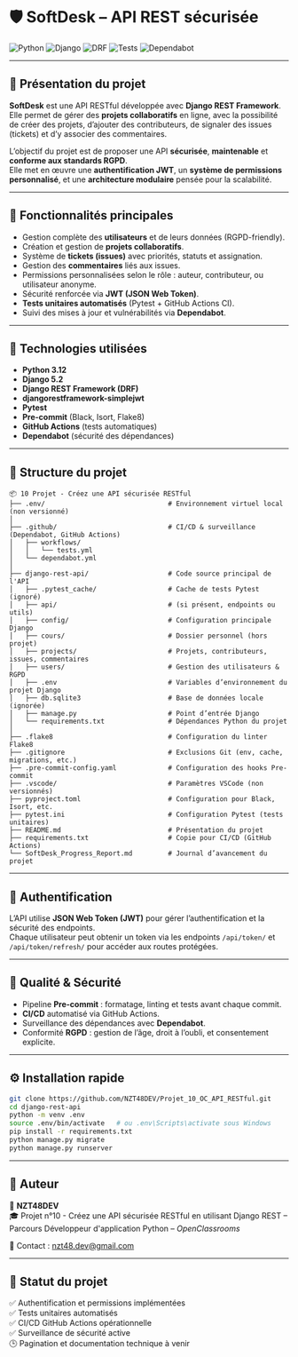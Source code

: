 # 🛡️ SoftDesk – API REST sécurisée

![Python](https://img.shields.io/badge/Python-3.12-blue?logo=python)
![Django](https://img.shields.io/badge/Django-5.2-green?logo=django)
![DRF](https://img.shields.io/badge/DRF-3.15-red?logo=django)
![Tests](https://img.shields.io/badge/tests-automatisés-success?logo=githubactions)
![Dependabot](https://img.shields.io/badge/Dependabot-active-brightgreen?logo=dependabot)

---

## 📖 Présentation du projet

**SoftDesk** est une API RESTful développée avec **Django REST Framework**.  
Elle permet de gérer des **projets collaboratifs** en ligne, avec la possibilité de créer des projets, d’ajouter des contributeurs, de signaler des issues (tickets) et d’y associer des commentaires.

L’objectif du projet est de proposer une API **sécurisée**, **maintenable** et **conforme aux standards RGPD**.  
Elle met en œuvre une **authentification JWT**, un **système de permissions personnalisé**, et une **architecture modulaire** pensée pour la scalabilité.

---

## 🚀 Fonctionnalités principales

- Gestion complète des **utilisateurs** et de leurs données (RGPD-friendly).
- Création et gestion de **projets collaboratifs**.
- Système de **tickets (issues)** avec priorités, statuts et assignation.
- Gestion des **commentaires** liés aux issues.
- Permissions personnalisées selon le rôle : auteur, contributeur, ou utilisateur anonyme.
- Sécurité renforcée via **JWT (JSON Web Token)**.
- **Tests unitaires automatisés** (Pytest + GitHub Actions CI).
- Suivi des mises à jour et vulnérabilités via **Dependabot**.

---

## 🧱 Technologies utilisées

- **Python 3.12**
- **Django 5.2**
- **Django REST Framework (DRF)**
- **djangorestframework-simplejwt**
- **Pytest**
- **Pre-commit** (Black, Isort, Flake8)
- **GitHub Actions** (tests automatiques)
- **Dependabot** (sécurité des dépendances)

---

## 🧩 Structure du projet

```
📦 10 Projet - Créez une API sécurisée RESTful
├── .env/                               # Environnement virtuel local (non versionné)
│
├── .github/                            # CI/CD & surveillance (Dependabot, GitHub Actions)
│   ├── workflows/
│   │   └── tests.yml
│   └── dependabot.yml
│
├── django-rest-api/                    # Code source principal de l'API
│   ├── .pytest_cache/                  # Cache de tests Pytest (ignoré)
│   ├── api/                            # (si présent, endpoints ou utils)
│   ├── config/                         # Configuration principale Django
│   ├── cours/                          # Dossier personnel (hors projet)
│   ├── projects/                       # Projets, contributeurs, issues, commentaires
│   ├── users/                          # Gestion des utilisateurs & RGPD
│   ├── .env                            # Variables d’environnement du projet Django
│   ├── db.sqlite3                      # Base de données locale (ignorée)
│   ├── manage.py                       # Point d’entrée Django
│   └── requirements.txt                # Dépendances Python du projet
│
├── .flake8                             # Configuration du linter Flake8
├── .gitignore                          # Exclusions Git (env, cache, migrations, etc.)
├── .pre-commit-config.yaml             # Configuration des hooks Pre-commit
├── .vscode/                            # Paramètres VSCode (non versionnés)
├── pyproject.toml                      # Configuration pour Black, Isort, etc.
├── pytest.ini                          # Configuration Pytest (tests unitaires)
├── README.md                           # Présentation du projet
├── requirements.txt                    # Copie pour CI/CD (GitHub Actions)
└── SoftDesk_Progress_Report.md         # Journal d’avancement du projet
```

---

## 🔐 Authentification

L’API utilise **JSON Web Token (JWT)** pour gérer l’authentification et la sécurité des endpoints.  
Chaque utilisateur peut obtenir un token via les endpoints `/api/token/` et `/api/token/refresh/` pour accéder aux routes protégées.

---

## 🧪 Qualité & Sécurité

- Pipeline **Pre-commit** : formatage, linting et tests avant chaque commit.
- **CI/CD** automatisé via GitHub Actions.
- Surveillance des dépendances avec **Dependabot**.
- Conformité **RGPD** : gestion de l’âge, droit à l’oubli, et consentement explicite.

---

## ⚙️ Installation rapide

```bash
git clone https://github.com/NZT48DEV/Projet_10_OC_API_RESTful.git
cd django-rest-api
python -m venv .env
source .env/bin/activate   # ou .env\Scripts\activate sous Windows
pip install -r requirements.txt
python manage.py migrate
python manage.py runserver
```

---

## 🧠 Auteur

👤 **NZT48DEV**  
🎓 Projet n°10 - Créez une API sécurisée RESTful en utilisant Django REST – Parcours Développeur d'application Python – *OpenClassrooms*

📧 Contact : [nzt48.dev@gmail.com](mailto:nzt48.dev@gmail.com)

---

## 🏁 Statut du projet

✅ Authentification et permissions implémentées  
✅ Tests unitaires automatisés  
✅ CI/CD GitHub Actions opérationnelle  
✅ Surveillance de sécurité active  
🕒 Pagination et documentation technique à venir
